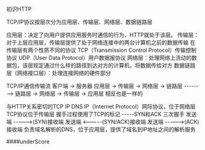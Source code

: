 初识HTTP

TCP/IP协议按层次分为应用层、传输层、网络层、数据链路层

  应用层：决定了向用户提供应用服务时通信的行为，HTTP就处于该层。
  传输层：对于上层应用层，传输层提供了处于网络连接中的两台计算机之前的数据传输
    在传输层有两个性质不同的协议
      TCP（Transmission Control Protocol）传输控制协议
      UDP（User Data Protocol）用户数据报协议
  网络层：处理网络上流动的数据包，该层规定通过什么样的路径到达对方的计算机，将数据传给对方
  数据链路层（网络接口层）：处理连接网络的硬件部分

TCP/IP通信传输流
  客户端 -> 服务器
    应用层 -> 传输层 -> 网络层 -> 链路层 --------> 链路层 -> 网络层 -> 传输层 -> 应用层
  相反也是一样的

与HTTP关系密切的TCP IP DNS
  IP（Internet Protocol）网际协议，位于网络层
  TCP协议位于传输层
    握手过程使用了TCP的标记 -----SYN和ACK
    三次握手
      发送端 ----->(SYN)接收端
      发送端 <-----(SYN/ACK)接收端
      发送端 ----->(ACK)接收端
  负责域名解析的DNS，位于应用层，提供了域名到IP地址之间的解析服务

  ####underScore